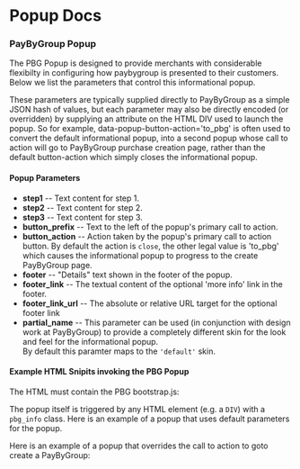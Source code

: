 # Popup Docs



### PayByGroup Popup

The PBG Popup is designed to provide merchants with considerable
flexibilty in configuring how paybygroup is presented to their customers.
Below we list the parameters that control this informational popup.  

These parameters are typically supplied directly to PayByGroup as a simple JSON hash
of values, but each parameter may also be directly encoded (or overridden) by supplying
an attribute on the HTML DIV used to launch the popup.  So for example, data-popup-button-action='to_pbg'
is often used to convert the default informational popup, into a second popup whose call to action will 
go to PayByGroup purchase creation page, rather than the default button-action which simply closes the
informational popup.

#### Popup Parameters

- **step1** -- Text content for step 1.
- **step2** -- Text content for step 2.
- **step3** -- Text content for step 3.
- **button_prefix** -- Text to the left of the popup's primary call to action.
- **button_action** -- Action taken by the popup's primary call to action button.
  By default the action is `close`, the other legal value is 'to_pbg' which causes
  the informational popup to progress to the create PayByGroup page.
- **footer** -- "Details" text shown in the footer of the popup.
- **footer_link** -- The textual content of the optional 'more info' link in the footer.
- **footer_link_url** -- The absolute or relative URL target for the optional footer link
- **partial_name** -- This parameter can be used (in conjunction with design work at PayByGroup) to 
  provide a completely different skin for the look and feel for the informational popup.  
  By default this paramter maps to the `'default'` skin.
  
  

#### Example HTML Snipits invoking the PBG Popup

The HTML must contain the PBG bootstrap.js:
    <script src="/merch/integrated/bootstrap.js"></script>


The popup itself is triggered by any HTML element (e.g. a `DIV`) with a `pbg_info` class.
Here is an example of a popup that uses default parameters for the popup.
    <div class="pbg_info" data-button-icon="pbg_transparent_logo_small" 
	     data-merchant-id="cabo" data-button-width="200"></div>


Here is an example of a popup that overrides the call to action to goto create a PayByGroup:
    <div class="pbg_info" data-button-icon="horizontal" 
	     data-merchant-id="cabo" data-purchase-id="1234" 
		 data-popup-button-action="to_pbg"></div>
